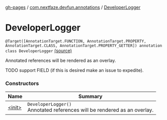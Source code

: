 [gh-pages](../../index.md) / [com.nextfaze.devfun.annotations](../index.md) / [DeveloperLogger](./index.md)

# DeveloperLogger

`@Target([AnnotationTarget.FUNCTION, AnnotationTarget.PROPERTY, AnnotationTarget.CLASS, AnnotationTarget.PROPERTY_GETTER]) annotation class DeveloperLogger` [(source)](https://github.com/NextFaze/dev-fun/tree/master/devfun-annotations/src/main/java/com/nextfaze/devfun/annotations/Logger.kt#L14)

Annotated references will be rendered as an overlay.

TODO support FIELD (if this is desired make an issue to expedite).

### Constructors

| Name | Summary |
|---|---|
| [&lt;init&gt;](-init-.md) | `DeveloperLogger()`<br>Annotated references will be rendered as an overlay. |
